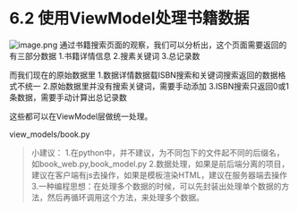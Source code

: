 # 6.2 使用ViewModel处理书籍数据

![image.png](https://upload-images.jianshu.io/upload_images/7220971-eee7b4c4e321af72.png?imageMogr2/auto-orient/strip%7CimageView2/2/w/1240)
通过书籍搜索页面的观察，我们可以分析出，这个页面需要返回的有三部分数据
1.书籍详情信息
2.搜素关键词
3.总记录数

而我们现在的原始数据里
1.数据详情数据载ISBN搜索和关键词搜索返回的数据格式不统一
2.原始数据里并没有搜索关键词，需要手动添加
3.ISBN搜索只返回0或1条数据，需要手动计算出总记录数


这些都可以在ViewModel层做统一处理。


view_models/book.py
> 小建议：
1.在python中，并不建议，为不同包下的文件起不同的后缀名，如book_web.py,book_model.py
2.数据处理，如果是前后端分离的项目，建议在客户端有js去操作，如果是模板渲染HTML，建议在服务器端去操作
3.一种编程思想：在处理多个数据的时候，可以先封装出处理单个数据的方法，然后再循环调用这个方法，来处理多个数据。
```
```

